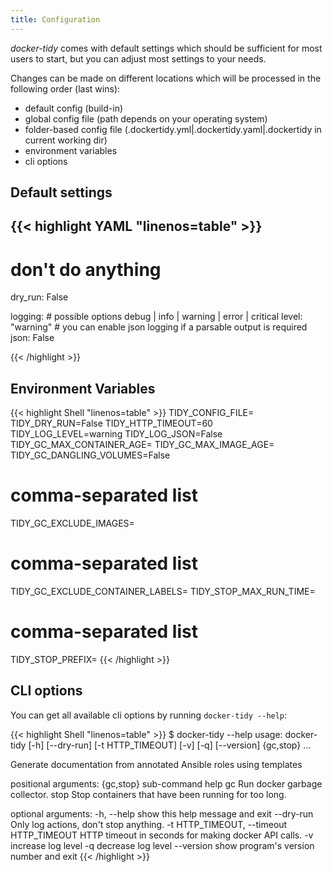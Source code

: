 ```yaml
---
title: Configuration
---
```


*docker-tidy* comes with default settings which should be sufficient for most users to start, but you can adjust most settings to your needs.

Changes can be made on different locations which will be processed in the following order (last wins):

* default config (build-in)
* global config file (path depends on your operating system)
* folder-based config file (.dockertidy.yml|.dockertidy.yaml|.dockertidy in current working dir)
* environment variables
* cli options

## Default settings

<!-- markdownlint-disable -->
{{< highlight YAML "linenos=table" >}}
---
# don't do anything
dry_run: False

logging:
    # possible options debug | info | warning | error | critical
    level: "warning"
    # you can enable json logging if a parsable output is required
    json: False

{{< /highlight >}}
<!-- markdownlint-enable -->

## Environment Variables

<!-- markdownlint-disable -->
{{< highlight Shell "linenos=table" >}}
TIDY_CONFIG_FILE=
TIDY_DRY_RUN=False
TIDY_HTTP_TIMEOUT=60
TIDY_LOG_LEVEL=warning
TIDY_LOG_JSON=False
TIDY_GC_MAX_CONTAINER_AGE=
TIDY_GC_MAX_IMAGE_AGE=
TIDY_GC_DANGLING_VOLUMES=False
# comma-separated list
TIDY_GC_EXCLUDE_IMAGES=
# comma-separated list
TIDY_GC_EXCLUDE_CONTAINER_LABELS=
TIDY_STOP_MAX_RUN_TIME=
# comma-separated list
TIDY_STOP_PREFIX=
{{< /highlight >}}
<!-- markdownlint-enable -->

## CLI options

You can get all available cli options by running `docker-tidy --help`:

<!-- markdownlint-disable -->
{{< highlight Shell "linenos=table" >}}
$ docker-tidy --help
usage: docker-tidy [-h] [--dry-run] [-t HTTP_TIMEOUT] [-v] [-q] [--version]
                   {gc,stop} ...

Generate documentation from annotated Ansible roles using templates

positional arguments:
  {gc,stop}             sub-command help
    gc                  Run docker garbage collector.
    stop                Stop containers that have been running for too long.

optional arguments:
  -h, --help            show this help message and exit
  --dry-run             Only log actions, don't stop anything.
  -t HTTP_TIMEOUT, --timeout HTTP_TIMEOUT
                        HTTP timeout in seconds for making docker API calls.
  -v                    increase log level
  -q                    decrease log level
  --version             show program's version number and exit
{{< /highlight >}}
<!-- markdownlint-enable -->
